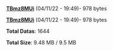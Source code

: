 [**TBmz8MUi**](/data/TBmz8MUi.txt) (04/11/22 - 19:49)- 978 bytes

[**TBmz8MUi**](/data/TBmz8MUi.txt) (04/11/22 - 19:49)- 978 bytes

**Total Datas**: 1644

**Total Size**: 9.48 MB / 9.5 MB